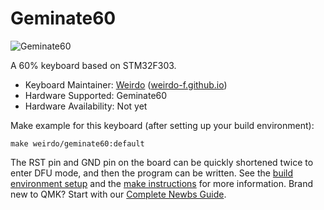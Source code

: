 # Geminate60

![Geminate60](https://www.hualigs.cn/image/600d9391f16d7.jpg)

A 60% keyboard based on STM32F303.

* Keyboard Maintainer:  [Weirdo](https://github.com/weirdo-f) ([weirdo-f.github.io](https://))
* Hardware Supported: Geminate60
* Hardware Availability: Not yet

Make example for this keyboard (after setting up your build environment):

    make weirdo/geminate60:default

The RST pin and GND pin on the board can be quickly shortened twice to enter DFU mode, and then the program can be written.
See the [build environment setup](https://docs.qmk.fm/#/getting_started_build_tools) and the [make instructions](https://docs.qmk.fm/#/getting_started_make_guide) for more information. Brand new to QMK? Start with our [Complete Newbs Guide](https://docs.qmk.fm/#/newbs).
